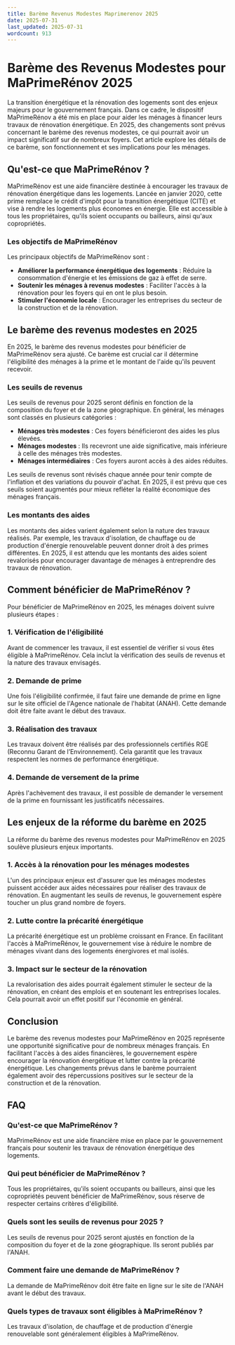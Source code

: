 ```yaml
---
title: Barème Revenus Modestes Maprimerenov 2025
date: 2025-07-31
last_updated: 2025-07-31
wordcount: 913
---
```


# Barème des Revenus Modestes pour MaPrimeRénov 2025

La transition énergétique et la rénovation des logements sont des enjeux majeurs pour le gouvernement français. Dans ce cadre, le dispositif MaPrimeRénov a été mis en place pour aider les ménages à financer leurs travaux de rénovation énergétique. En 2025, des changements sont prévus concernant le barème des revenus modestes, ce qui pourrait avoir un impact significatif sur de nombreux foyers. Cet article explore les détails de ce barème, son fonctionnement et ses implications pour les ménages.

## Qu'est-ce que MaPrimeRénov ?

MaPrimeRénov est une aide financière destinée à encourager les travaux de rénovation énergétique dans les logements. Lancée en janvier 2020, cette prime remplace le crédit d'impôt pour la transition énergétique (CITE) et vise à rendre les logements plus économes en énergie. Elle est accessible à tous les propriétaires, qu'ils soient occupants ou bailleurs, ainsi qu'aux copropriétés.

### Les objectifs de MaPrimeRénov

Les principaux objectifs de MaPrimeRénov sont :

- **Améliorer la performance énergétique des logements** : Réduire la consommation d'énergie et les émissions de gaz à effet de serre.
- **Soutenir les ménages à revenus modestes** : Faciliter l'accès à la rénovation pour les foyers qui en ont le plus besoin.
- **Stimuler l'économie locale** : Encourager les entreprises du secteur de la construction et de la rénovation.

## Le barème des revenus modestes en 2025

En 2025, le barème des revenus modestes pour bénéficier de MaPrimeRénov sera ajusté. Ce barème est crucial car il détermine l'éligibilité des ménages à la prime et le montant de l'aide qu'ils peuvent recevoir.

### Les seuils de revenus

Les seuils de revenus pour 2025 seront définis en fonction de la composition du foyer et de la zone géographique. En général, les ménages sont classés en plusieurs catégories :

- **Ménages très modestes** : Ces foyers bénéficieront des aides les plus élevées.
- **Ménages modestes** : Ils recevront une aide significative, mais inférieure à celle des ménages très modestes.
- **Ménages intermédiaires** : Ces foyers auront accès à des aides réduites.

Les seuils de revenus sont révisés chaque année pour tenir compte de l'inflation et des variations du pouvoir d'achat. En 2025, il est prévu que ces seuils soient augmentés pour mieux refléter la réalité économique des ménages français.

### Les montants des aides

Les montants des aides varient également selon la nature des travaux réalisés. Par exemple, les travaux d'isolation, de chauffage ou de production d'énergie renouvelable peuvent donner droit à des primes différentes. En 2025, il est attendu que les montants des aides soient revalorisés pour encourager davantage de ménages à entreprendre des travaux de rénovation.

## Comment bénéficier de MaPrimeRénov ?

Pour bénéficier de MaPrimeRénov en 2025, les ménages doivent suivre plusieurs étapes :

### 1. Vérification de l'éligibilité

Avant de commencer les travaux, il est essentiel de vérifier si vous êtes éligible à MaPrimeRénov. Cela inclut la vérification des seuils de revenus et la nature des travaux envisagés.

### 2. Demande de prime

Une fois l'éligibilité confirmée, il faut faire une demande de prime en ligne sur le site officiel de l'Agence nationale de l'habitat (ANAH). Cette demande doit être faite avant le début des travaux.

### 3. Réalisation des travaux

Les travaux doivent être réalisés par des professionnels certifiés RGE (Reconnu Garant de l’Environnement). Cela garantit que les travaux respectent les normes de performance énergétique.

### 4. Demande de versement de la prime

Après l'achèvement des travaux, il est possible de demander le versement de la prime en fournissant les justificatifs nécessaires.

## Les enjeux de la réforme du barème en 2025

La réforme du barème des revenus modestes pour MaPrimeRénov en 2025 soulève plusieurs enjeux importants.

### 1. Accès à la rénovation pour les ménages modestes

L'un des principaux enjeux est d'assurer que les ménages modestes puissent accéder aux aides nécessaires pour réaliser des travaux de rénovation. En augmentant les seuils de revenus, le gouvernement espère toucher un plus grand nombre de foyers.

### 2. Lutte contre la précarité énergétique

La précarité énergétique est un problème croissant en France. En facilitant l'accès à MaPrimeRénov, le gouvernement vise à réduire le nombre de ménages vivant dans des logements énergivores et mal isolés.

### 3. Impact sur le secteur de la rénovation

La revalorisation des aides pourrait également stimuler le secteur de la rénovation, en créant des emplois et en soutenant les entreprises locales. Cela pourrait avoir un effet positif sur l'économie en général.

## Conclusion

Le barème des revenus modestes pour MaPrimeRénov en 2025 représente une opportunité significative pour de nombreux ménages français. En facilitant l'accès à des aides financières, le gouvernement espère encourager la rénovation énergétique et lutter contre la précarité énergétique. Les changements prévus dans le barème pourraient également avoir des répercussions positives sur le secteur de la construction et de la rénovation.

## FAQ

### Qu'est-ce que MaPrimeRénov ?

MaPrimeRénov est une aide financière mise en place par le gouvernement français pour soutenir les travaux de rénovation énergétique des logements.

### Qui peut bénéficier de MaPrimeRénov ?

Tous les propriétaires, qu'ils soient occupants ou bailleurs, ainsi que les copropriétés peuvent bénéficier de MaPrimeRénov, sous réserve de respecter certains critères d'éligibilité.

### Quels sont les seuils de revenus pour 2025 ?

Les seuils de revenus pour 2025 seront ajustés en fonction de la composition du foyer et de la zone géographique. Ils seront publiés par l'ANAH.

### Comment faire une demande de MaPrimeRénov ?

La demande de MaPrimeRénov doit être faite en ligne sur le site de l'ANAH avant le début des travaux.

### Quels types de travaux sont éligibles à MaPrimeRénov ?

Les travaux d'isolation, de chauffage et de production d'énergie renouvelable sont généralement éligibles à MaPrimeRénov.